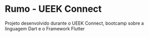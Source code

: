 # Rumo - UEEK Connect

Projeto desenvolvido durante o UEEK Connect, bootcamp sobre a linguagem Dart e o Framework Flutter
